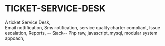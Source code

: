 # TICKET-SERVICE-DESK
A ticket Service Desk,  
Email nottification,
Sms notification,
service quality charter compliant,
Issue escalation,
Reports,
-- Stack--
Php raw, javascript, mysql,
modular system appoach,
